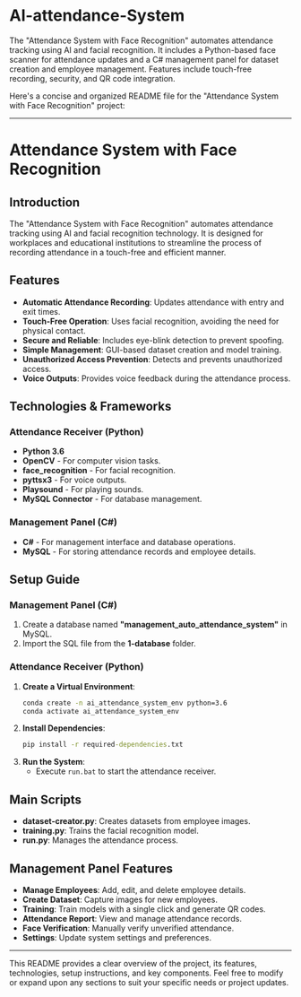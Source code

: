 # AI-attendance-System
The "Attendance System with Face Recognition" automates attendance tracking using AI and facial recognition. It includes a Python-based face scanner for attendance updates and a C# management panel for dataset creation and employee management. Features include touch-free recording, security, and QR code integration.

Here's a concise and organized README file for the "Attendance System with Face Recognition" project:

---

# Attendance System with Face Recognition

## Introduction

The "Attendance System with Face Recognition" automates attendance tracking using AI and facial recognition technology. It is designed for workplaces and educational institutions to streamline the process of recording attendance in a touch-free and efficient manner.

## Features

- **Automatic Attendance Recording**: Updates attendance with entry and exit times.
- **Touch-Free Operation**: Uses facial recognition, avoiding the need for physical contact.
- **Secure and Reliable**: Includes eye-blink detection to prevent spoofing.
- **Simple Management**: GUI-based dataset creation and model training.
- **Unauthorized Access Prevention**: Detects and prevents unauthorized access.
- **Voice Outputs**: Provides voice feedback during the attendance process.

## Technologies & Frameworks

### Attendance Receiver (Python)
- **Python 3.6**
- **OpenCV** - For computer vision tasks.
- **face_recognition** - For facial recognition.
- **pyttsx3** - For voice outputs.
- **Playsound** - For playing sounds.
- **MySQL Connector** - For database management.

### Management Panel (C#)
- **C#** - For management interface and database operations.
- **MySQL** - For storing attendance records and employee details.

## Setup Guide

### Management Panel (C#)
1. Create a database named **"management_auto_attendance_system"** in MySQL.
2. Import the SQL file from the **1-database** folder.

### Attendance Receiver (Python)
1. **Create a Virtual Environment**:
   ```cmd
   conda create -n ai_attendance_system_env python=3.6
   conda activate ai_attendance_system_env
   ```
2. **Install Dependencies**:
   ```cmd
   pip install -r required-dependencies.txt
   ```
3. **Run the System**:
   - Execute `run.bat` to start the attendance receiver.

## Main Scripts
- **dataset-creator.py**: Creates datasets from employee images.
- **training.py**: Trains the facial recognition model.
- **run.py**: Manages the attendance process.

## Management Panel Features
- **Manage Employees**: Add, edit, and delete employee details.
- **Create Dataset**: Capture images for new employees.
- **Training**: Train models with a single click and generate QR codes.
- **Attendance Report**: View and manage attendance records.
- **Face Verification**: Manually verify unverified attendance.
- **Settings**: Update system settings and preferences.

---

This README provides a clear overview of the project, its features, technologies, setup instructions, and key components. Feel free to modify or expand upon any sections to suit your specific needs or project updates.
